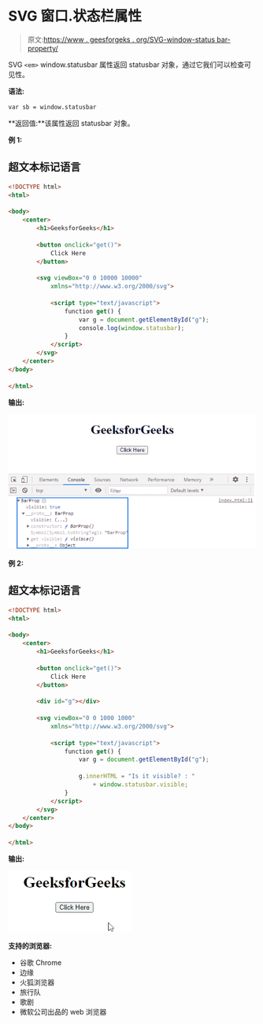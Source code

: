 # SVG 窗口.状态栏属性

> 原文:[https://www . geesforgeks . org/SVG-window-status bar-property/](https://www.geeksforgeeks.org/svg-window-statusbar-property/)

SVG `<em>` window.statusbar 属性返回 statusbar 对象，通过它我们可以检查可见性。

**语法:**

```html
var sb = window.statusbar
```

**返回值:**该属性返回 statusbar 对象。

**例 1:**

## 超文本标记语言

```html
<!DOCTYPE html>
<html>

<body>
    <center>
        <h1>GeeksforGeeks</h1>

        <button onclick="get()">
            Click Here
        </button>

        <svg viewBox="0 0 10000 10000" 
            xmlns="http://www.w3.org/2000/svg">

            <script type="text/javascript">
                function get() {
                    var g = document.getElementById("g");
                    console.log(window.statusbar);
                }
            </script>
        </svg>
    </center>
</body>

</html>
```

**输出:**

![](img/c6e1fecda004451abf8389ec654b26c3.png)

**例 2:**

## 超文本标记语言

```html
<!DOCTYPE html>
<html>

<body>
    <center>
        <h1>GeeksforGeeks</h1>

        <button onclick="get()">
            Click Here 
        </button>

        <div id="g"></div>

        <svg viewBox="0 0 1000 1000" 
            xmlns="http://www.w3.org/2000/svg">

            <script type="text/javascript">
                function get() {
                    var g = document.getElementById("g");

                    g.innerHTML = "Is it visible? : " 
                        + window.statusbar.visible;
                }
            </script>
        </svg>
    </center>
</body>

</html>
```

**输出:**

![](img/b334c668db92109e2c9a11e4f4a695e1.png)

**支持的浏览器:**

*   谷歌 Chrome
*   边缘
*   火狐浏览器
*   旅行队
*   歌剧
*   微软公司出品的 web 浏览器